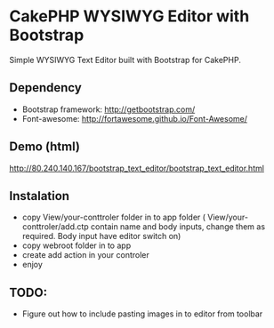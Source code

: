 CakePHP WYSIWYG Editor with Bootstrap
=====================================

Simple WYSIWYG Text Editor built with Bootstrap for CakePHP.


## Dependency
* Bootstrap framework: http://getbootstrap.com/
* Font-awesome: http://fortawesome.github.io/Font-Awesome/


## Demo (html)
http://80.240.140.167/bootstrap_text_editor/bootstrap_text_editor.html

## Instalation
* copy View/your-conttroler folder in to app folder ( View/your-conttroler/add.ctp contain name and body inputs, change them as required. Body  input have editor switch on)
* copy webroot folder in to app
* create add action in your controler
* enjoy



## TODO:
* Figure out how to include pasting images in to editor from toolbar



